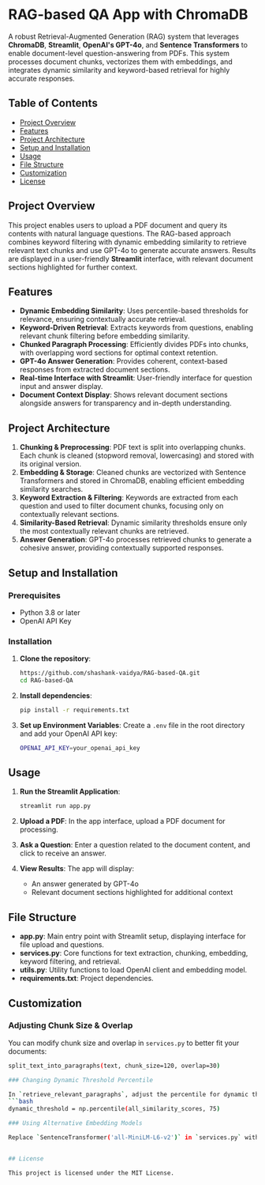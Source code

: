 # RAG-based QA App with ChromaDB

A robust Retrieval-Augmented Generation (RAG) system that leverages **ChromaDB**, **Streamlit**, **OpenAI's GPT-4o**, and **Sentence Transformers** to enable document-level question-answering from PDFs. This system processes document chunks, vectorizes them with embeddings, and integrates dynamic similarity and keyword-based retrieval for highly accurate responses.


## Table of Contents
- [Project Overview](#project-overview)
- [Features](#features)
- [Project Architecture](#project-architecture)
- [Setup and Installation](#setup-and-installation)
- [Usage](#usage)
- [File Structure](#file-structure)
- [Customization](#customization)
- [License](#license)


## Project Overview

This project enables users to upload a PDF document and query its contents with natural language questions. The RAG-based approach combines keyword filtering with dynamic embedding similarity to retrieve relevant text chunks and use GPT-4o to generate accurate answers. Results are displayed in a user-friendly **Streamlit** interface, with relevant document sections highlighted for further context.


## Features

- **Dynamic Embedding Similarity**: Uses percentile-based thresholds for relevance, ensuring contextually accurate retrieval.
- **Keyword-Driven Retrieval**: Extracts keywords from questions, enabling relevant chunk filtering before embedding similarity.
- **Chunked Paragraph Processing**: Efficiently divides PDFs into chunks, with overlapping word sections for optimal context retention.
- **GPT-4o Answer Generation**: Provides coherent, context-based responses from extracted document sections.
- **Real-time Interface with Streamlit**: User-friendly interface for question input and answer display.
- **Document Context Display**: Shows relevant document sections alongside answers for transparency and in-depth understanding.
  

## Project Architecture

1. **Chunking & Preprocessing**: PDF text is split into overlapping chunks. Each chunk is cleaned (stopword removal, lowercasing) and stored with its original version.
2. **Embedding & Storage**: Cleaned chunks are vectorized with Sentence Transformers and stored in ChromaDB, enabling efficient embedding similarity searches.
3. **Keyword Extraction & Filtering**: Keywords are extracted from each question and used to filter document chunks, focusing only on contextually relevant sections.
4. **Similarity-Based Retrieval**: Dynamic similarity thresholds ensure only the most contextually relevant chunks are retrieved.
5. **Answer Generation**: GPT-4o processes retrieved chunks to generate a cohesive answer, providing contextually supported responses.


## Setup and Installation

### Prerequisites

- Python 3.8 or later
- OpenAI API Key 

### Installation

1. **Clone the repository**:
   ```bash
   https://github.com/shashank-vaidya/RAG-based-QA.git
   cd RAG-based-QA

2. **Install dependencies**:
   ```bash
   pip install -r requirements.txt

3. **Set up Environment Variables**:
   Create a `.env` file in the root directory and add your OpenAI API key:
   ```bash
   OPENAI_API_KEY=your_openai_api_key


## Usage

1. **Run the Streamlit Application**:
   ```bash
   streamlit run app.py

2. **Upload a PDF**:
   In the app interface, upload a PDF document for processing.

3. **Ask a Question**:
   Enter a question related to the document content, and click to receive an answer.

4. **View Results**: The app will display:
   - An answer generated by GPT-4o
   - Relevant document sections highlighted for additional context


## File Structure

- **app.py**: Main entry point with Streamlit setup, displaying interface for file upload and questions.
- **services.py**: Core functions for text extraction, chunking, embedding, keyword filtering, and retrieval.
- **utils.py**: Utility functions to load OpenAI client and embedding model.
- **requirements.txt**: Project dependencies.


## Customization

### Adjusting Chunk Size & Overlap

You can modify chunk size and overlap in `services.py` to better fit your documents:
```bash
split_text_into_paragraphs(text, chunk_size=120, overlap=30)

### Changing Dynamic Threshold Percentile

In `retrieve_relevant_paragraphs`, adjust the percentile for dynamic thresholding:
```bash
dynamic_threshold = np.percentile(all_similarity_scores, 75)

### Using Alternative Embedding Models

Replace `SentenceTransformer('all-MiniLM-L6-v2')` in `services.py` with any compatible embedding model from Sentence Transformers.


## License

This project is licensed under the MIT License.

